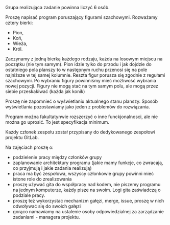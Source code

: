 Grupa realizująca zadanie powinna liczyć 6 osób.

Proszę napisać program poruszający figurami szachowymi. Rozważamy cztery bierki:
* Pion, 
* Koń, 
* Wieża,
* Król. 

Zaczynamy z jedną bierką każdego rodzaju, każda na losowym miejscu na początku (nie tym samym). Pion idzie tylko do przodu i jak dojdzie do ostatniego pola planszy to w następnym ruchu przenosi się na pole najniższe w tej samej kolumnie. Reszta figur porusza się zgodnie z regułami szachowymi. Po wybraniu figury powinniśmy mieć możliwość wybrania nowej pozycji. Figury nie mogą stać na tym samym polu, ale mogą przez siebie przeskakiwać (każda jak konik)

Proszę nie zapomnieć o wyświetlaniu aktualnego stanu planszy. Sposób wyświetlania pozostawiamy jako jeden z problemów do rozwiązania. 

Program można fakultatynwie rozszerzyć o inne funckjonalnosci, ale nie można go uprosić. To jest specyfikacja minimum.

Każdy członek zespołu został przypisany do dedykowanego zespołowi projektu GitLab. 

Na zajęciach proszę o:
* podzielenie pracy między członków grupy
* zaplanowanie architektury programu (jakie mamy funkcje, co zwracają, co przyjmują i jakie zadania realizują)
* praca ma być zespołowa, wszyscy członkowie grupy powinni mieć istone role do zrealizowania
* proszę używać gita do współpracy nad kodem, nie piszemy programu na jednym komputerze, każdy pisze na swoim. Logi gita zaświadczą o podziale pracy.
* proszę też wykorzystać mechanizm gałęzi, merge, issue, proszę w nich odwoływać się do swoich gałęzi
* gorąco namawiamy na ustalenie osoby odpowiedzialnej za zarządzanie zadaniami - managera projektu. 
